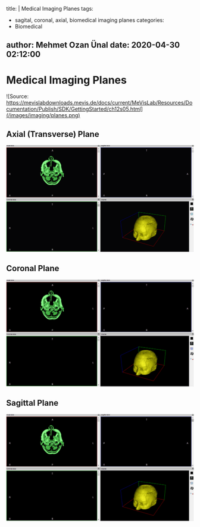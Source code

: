 title: |
  Medical Imaging Planes
tags:
  - sagital, coronal, axial, biomedical imaging planes
categories:
  - Biomedical

author: Mehmet Ozan Ünal
date: 2020-04-30 02:12:00
---

# Medical Imaging Planes

![Source: https://mevislabdownloads.mevis.de/docs/current/MeVisLab/Resources/Documentation/Publish/SDK/GettingStarted/ch12s05.html](/images/imaging/planes.png)


## Axial (Transverse) Plane

![](/images/imaging/axial.gif)

## Coronal Plane

![](/images/imaging/coronal.gif)

## Sagittal Plane

![](/images/imaging/sagittal.gif)